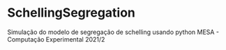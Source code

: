 # SchellingSegregation
Simulação do modelo de segregação de schelling usando python MESA - Computação Experimental 2021/2
